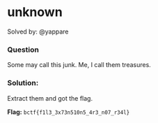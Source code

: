 # unknown

Solved by: @yappare

### Question
Some may call this junk. Me, I call them treasures.

### Solution:

Extract them and got the flag.

**Flag:** `bctf{f1l3_3x73n510n5_4r3_n07_r34l}`
